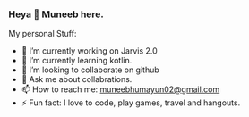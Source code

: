 ### Heya 👋 Muneeb here.

<!--
**MuneebHumayun/MuneebHumayun** is a ✨ _special_ ✨ repository because its `README.md` (this file) appears on your GitHub profile.-->

My personal Stuff:

- 🔭 I’m currently working on Jarvis 2.0
- 🌱 I’m currently learning kotlin.
- 👯 I’m looking to collaborate on github
- 💬 Ask me about collabrations.
- 📫 How to reach me: muneebhumayun02@gmail.com
- ⚡ Fun fact: I love to code, play games, travel and hangouts.

